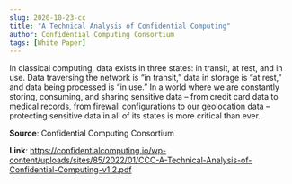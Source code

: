 ```yaml
---
slug: 2020-10-23-cc
title: "A Technical Analysis of Confidential Computing"
author: Confidential Computing Consortium
tags: [White Paper]
---
```

In classical computing, data exists in three states: in transit, at rest, and in use. Data traversing the network is “in transit,” data in storage is “at rest,” and data being processed is “in use.” In a world where we are constantly storing, consuming, and sharing sensitive data – from credit card data to medical records, from firewall configurations to our geolocation data – protecting sensitive data in all of its states is more critical than ever.

**Source**: Confidential Computing Consortium

**Link**: https://confidentialcomputing.io/wp-content/uploads/sites/85/2022/01/CCC-A-Technical-Analysis-of-Confidential-Computing-v1.2.pdf